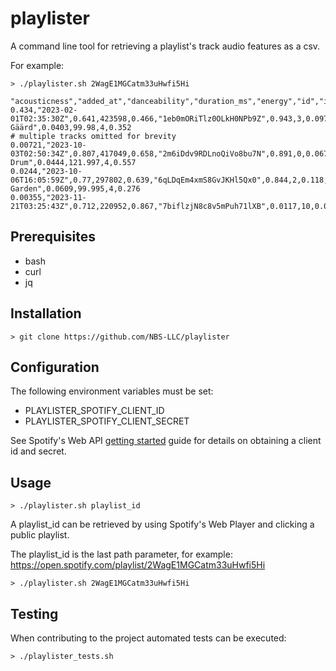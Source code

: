# playlister

A command line tool for retrieving a playlist's track audio features as a csv.

For example:

```shell
> ./playlister.sh 2WagE1MGCatm33uHwfi5Hi

"acousticness","added_at","danceability","duration_ms","energy","id","instrumentalness","key","liveness","loudness","mode","name","speechiness","tempo","time_signature","valence"
0.434,"2023-02-01T02:35:30Z",0.641,423598,0.466,"1eb0mORiTlz0OLkH0NPb9Z",0.943,3,0.0972,-13.505,0,"Opa Gäärd",0.0403,99.98,4,0.352
# multiple tracks omitted for brevity
0.00721,"2023-10-03T02:50:34Z",0.807,417049,0.658,"2m6iDdv9RDLnoQiVo8bu7N",0.891,0,0.0672,-14.091,1,"Spinifex Drum",0.0444,121.997,4,0.557
0.0244,"2023-10-06T16:05:59Z",0.77,297802,0.639,"6qLDqEm4xmS8GvJKHl5Qx0",0.844,2,0.118,-11.572,1,"Hidden Garden",0.0609,99.995,4,0.276
0.00355,"2023-11-21T03:25:43Z",0.712,220952,0.867,"7biflzjN8c8v5mPuh71lXB",0.0117,10,0.0349,-5.619,1,"Togetherness",0.0785,126.021,4,0.774
```

## Prerequisites

* bash
* curl
* jq

## Installation

```shell
> git clone https://github.com/NBS-LLC/playlister

```

## Configuration

The following environment variables must be set:

- PLAYLISTER_SPOTIFY_CLIENT_ID
- PLAYLISTER_SPOTIFY_CLIENT_SECRET

See Spotify's Web API [getting started](https://developer.spotify.com/documentation/web-api/tutorials/getting-started) guide for details on obtaining a client id and secret.

## Usage

```shell
> ./playlister.sh playlist_id
```

A playlist_id can be retrieved by using Spotify's Web Player and clicking a public playlist.

The playlist_id is the last path parameter, for example: https://open.spotify.com/playlist/2WagE1MGCatm33uHwfi5Hi

```shell
> ./playlister.sh 2WagE1MGCatm33uHwfi5Hi
```

## Testing

When contributing to the project automated tests can be executed:

```shell
> ./playlister_tests.sh
```
